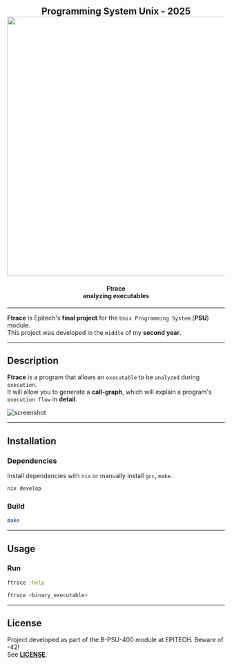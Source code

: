 <h2 align="center">
   Programming System Unix - 2025<br>
  <img src="https://raw.githubusercontent.com/catppuccin/catppuccin/main/assets/palette/macchiato.png" width="600px"/>
  <br>
</h2>

<h4 align="center">
    Ftrace<br>analyzing executables<br>
</h4>

---

**Ftrace** is Epitech's **final project** for the `Unix Programming System` (**PSU**) module.<br>
This project was developed in the `middle` of my **second year**.<br>

---

## Description

**Ftrace** is a program that allows an `executable` to be `analyzed` during `execution`.<br>
It will allow you to generate a **call-graph**, which will explain a program's `execution flow` in **detail**.

![screenshot](./.github/assets/example.png")

---

## Installation

### Dependencies

Install dependencies with `nix` or manually install `gcc`, `make`.

```bash
nix develop
```

### Build

```bash
make
```

---

## Usage

### Run

```bash
ftrace -help
```

```bash
ftrace <binary_executable>
```

---

## License

Project developed as part of the B-PSU-400 module at EPITECH. Beware of -42!<br>
See [**LICENSE**](/LICENSE.md).
